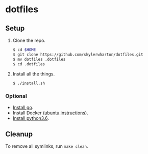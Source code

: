 # dotfiles

## Setup

1. Clone the repo.

    ```sh
    $ cd $HOME
    $ git clone https://github.com/skylerwharton/dotfiles.git
    $ mv dotfiles .dotfiles
    $ cd .dotfiles
    ```
2. Install all the things.
    ```sh
    $ ./install.sh
    ```

### Optional

- [Install go](https://www.ardanlabs.com/blog/2016/05/installing-go-and-your-workspace.html).
- Install Docker ([ubuntu instructions](https://docs.docker.com/install/linux/docker-ce/ubuntu/)).
- [Install python3.6](https://askubuntu.com/questions/865554/how-do-i-install-python-3-6-using-apt-get).


## Cleanup

To remove all symlinks, run `make clean`.
